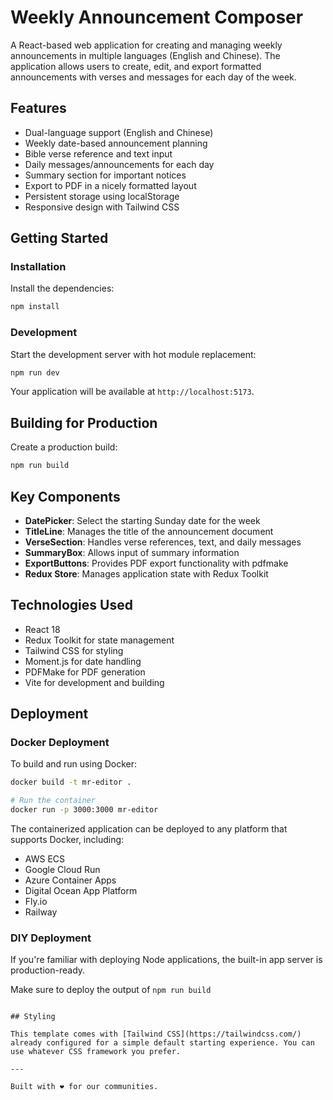 # Weekly Announcement Composer

A React-based web application for creating and managing weekly announcements in multiple languages (English and Chinese). The application allows users to create, edit, and export formatted announcements with verses and messages for each day of the week.

## Features

- Dual-language support (English and Chinese)
- Weekly date-based announcement planning
- Bible verse reference and text input
- Daily messages/announcements for each day
- Summary section for important notices
- Export to PDF in a nicely formatted layout
- Persistent storage using localStorage
- Responsive design with Tailwind CSS

## Getting Started

### Installation

Install the dependencies:

```bash
npm install
```

### Development

Start the development server with hot module replacement:

```bash
npm run dev
```

Your application will be available at `http://localhost:5173`.

## Building for Production

Create a production build:

```bash
npm run build
```

## Key Components

- **DatePicker**: Select the starting Sunday date for the week
- **TitleLine**: Manages the title of the announcement document
- **VerseSection**: Handles verse references, text, and daily messages
- **SummaryBox**: Allows input of summary information
- **ExportButtons**: Provides PDF export functionality with pdfmake
- **Redux Store**: Manages application state with Redux Toolkit

## Technologies Used

- React 18
- Redux Toolkit for state management
- Tailwind CSS for styling
- Moment.js for date handling
- PDFMake for PDF generation
- Vite for development and building

## Deployment

### Docker Deployment

To build and run using Docker:

```bash
docker build -t mr-editor .

# Run the container
docker run -p 3000:3000 mr-editor
```

The containerized application can be deployed to any platform that supports Docker, including:

- AWS ECS
- Google Cloud Run
- Azure Container Apps
- Digital Ocean App Platform
- Fly.io
- Railway

### DIY Deployment

If you're familiar with deploying Node applications, the built-in app server is production-ready.

Make sure to deploy the output of `npm run build`

```

## Styling

This template comes with [Tailwind CSS](https://tailwindcss.com/) already configured for a simple default starting experience. You can use whatever CSS framework you prefer.

---

Built with ❤️ for our communities.
